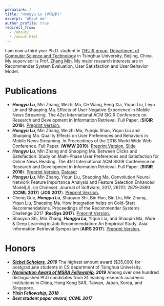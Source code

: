 ```yaml
---
permalink: /
title: "Hongyu Lu (卢泓宇)"
excerpt: "About me"
author_profile: true
redirect_from: 
  - /about/
  - /about.html
---
```


I am now a third year Ph.D. student in [THUIR group](http://www.thuir.cn/), [Department of Computer Science and Technology](http://www.cs.tsinghua.edu.cn) in Tsinghua University, Beijing, China. My supervisor is Prof. [Zhang Min](http://www.thuir.cn/group/~mzhang/). My major research interests are in Recommender System Evaluation, User Satisfaction and User Behavior Model.

<!-- Recent Professional Activities
====== -->


Publications
======

* ***Hongyu Lu***, Min Zhang, Wezhi Ma, Ce Wang, Feng Xia, Yiqun Liu, Leyu Lin and Shaoping Ma. Effects of User Negative Experience in Mobile News Streaming. The 42st International ACM SIGIR Conference on Research and Development in Information Retrieval. Full Paper. (**SIGIR 2019**). [Preprint Version.](http://luhongyu.github.io/files/sigir2019.pdf)
* ***Hongyu Lu***, Min Zhang, Weizhi Ma, Yunqiu Shao, Yiqun Liu and Shaoping Ma. Quality Effects on User Preferences and Behaviors in Mobile News Streaming. In Proceedings of the 2018 World Wide Web Conference. Full Paper. (**WWW 2019**). [Preprint Version.](http://luhongyu.github.io/files/www.pdf) [Slide](http://luhongyu.github.io/files/www_slide.pdf) 
* ***Hongyu Lu***, Min Zhang and Shaoping Ma. Between Clicks and Satisfaction: Study on Multi-Phase User Preferences and Satisfaction for Online News Reading. The 41st International ACM SIGIR Conference on Research and Development in Information Retrieval. Full Paper. (**SIGIR 2018**). [Preprint Version.](http://luhongyu.github.io/files/sigir.pdf) [Dataset](https://github.com/luhongyu/News-Reading-User-Study-Data)
* ***Hongyu Lu***, Min Zhang, Yiqun Liu, Shaoping Ma. Convolution Neural Network Feature Importance Analysis and Feature Selection Enhanced Model\[J\]. (in Chinese). Journal of Software, 2017, 28(11): 2879-2890 (**CCML 2017**) (**JOS 2017**). [Preprint Version.](http://luhongyu.github.io/files/jos.pdf)
* Cheng Guo, ***Hongyu Lu***, Shaoyun Shi, Bin Hao, Bin Liu, Min Zhang, Yiqun Liu, Shaoping Ma. How Integration helps on Cold-Start Recommendations. Proceedings of the Recommender Systems Challenge 2017 (**RecSys 2017**). [Preprint Version.](http://luhongyu.github.io/files/recsys.pdf)
* Shaoyun Shi, Min Zhang, ***Hongyu Lu***, Yiqun Liu, and Shaopin Ma, Wide & Deep Learning in Job Recommendation: An Empirical Study. Asia Information Retrieval Symposium (**AIRS 2017**). [Preprint Version.](http://luhongyu.github.io/files/airs.pdf)


Honors
======

* ***[Siebel Scholars](http://www.siebelscholars.com/news/welcome-class-2020-siebel-scholars), 2019*** The highest amount award ($35,000) for postgraduate students in CS department of Tsinghua University. 
* ***[Nomination Award of MSRA Fellowship](https://www.msra.cn/zh-cn/connections/academic-programs/fellows), 2019*** Among over one hundred distinguished PhD candidates from 31 leading research academic institutions in China, Hong Kong SAR, Taiwan, Japan, Korea, and Singapore.
* ***Yixin Fellowship, 2018*** 
* ***Best student paper award, CCML 2017*** 

